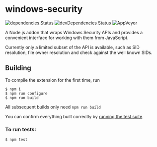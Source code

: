 # windows-security
[![dependencies Status](https://david-dm.org/pronebird/windows-security/status.svg)](https://david-dm.org/pronebird/windows-security)
[![devDependencies Status](https://david-dm.org/pronebird/windows-security/dev-status.svg)](https://david-dm.org/pronebird/windows-security?type=dev)
[![AppVeyor](https://img.shields.io/appveyor/ci/pronebird/windows-security.svg)](https://ci.appveyor.com/project/pronebird/windows-security)

A Node.js addon that wraps Windows Security APIs and provides a convenient interface for working with them from JavaScript.

Currently only a limited subset of the API is available, such as SID resolution, file owner resolution and check against the well known SIDs.

## Building

To compile the extension for the first time, run

```
$ npm i
$ npm run configure
$ npm run build
```

All subsequent builds only need `npm run build`

You can confirm everything built correctly by [running the test suite](#to-run-tests).

### To run tests:

```
$ npm test
```
